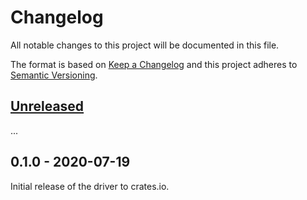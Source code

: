 # Changelog

All notable changes to this project will be documented in this file.

The format is based on [Keep a Changelog](http://keepachangelog.com/en/1.0.0/)
and this project adheres to [Semantic Versioning](http://semver.org/spec/v2.0.0.html).

## [Unreleased]

...

## 0.1.0 - 2020-07-19

Initial release of the driver to crates.io.

[Unreleased]: https://github.com/eldruin/max170xx-rs/compare/v0.1.0...HEAD
